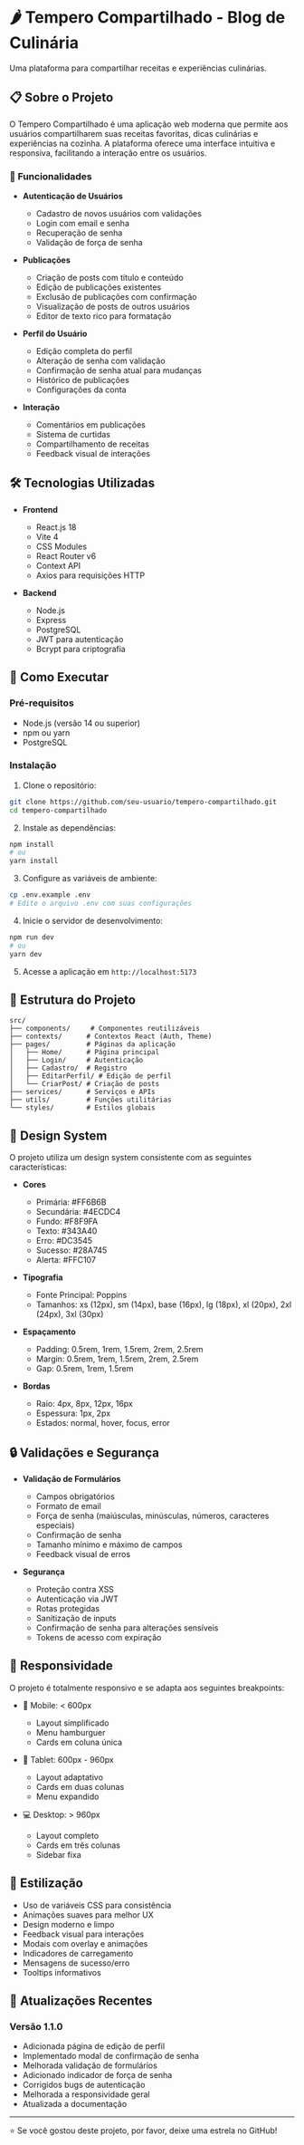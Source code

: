 # 🌶️ Tempero Compartilhado - Blog de Culinária

Uma plataforma para compartilhar receitas e experiências culinárias.

## 📋 Sobre o Projeto

O Tempero Compartilhado é uma aplicação web moderna que permite aos usuários compartilharem suas receitas favoritas, dicas culinárias e experiências na cozinha. A plataforma oferece uma interface intuitiva e responsiva, facilitando a interação entre os usuários.

### 🎯 Funcionalidades

- **Autenticação de Usuários**
  - Cadastro de novos usuários com validações
  - Login com email e senha
  - Recuperação de senha
  - Validação de força de senha

- **Publicações**
  - Criação de posts com título e conteúdo
  - Edição de publicações existentes
  - Exclusão de publicações com confirmação
  - Visualização de posts de outros usuários
  - Editor de texto rico para formatação

- **Perfil do Usuário**
  - Edição completa do perfil
  - Alteração de senha com validação
  - Confirmação de senha atual para mudanças
  - Histórico de publicações
  - Configurações da conta

- **Interação**
  - Comentários em publicações
  - Sistema de curtidas
  - Compartilhamento de receitas
  - Feedback visual de interações

## 🛠️ Tecnologias Utilizadas

- **Frontend**
  - React.js 18
  - Vite 4
  - CSS Modules
  - React Router v6
  - Context API
  - Axios para requisições HTTP

- **Backend**
  - Node.js
  - Express
  - PostgreSQL
  - JWT para autenticação
  - Bcrypt para criptografia

## 🚀 Como Executar

### Pré-requisitos

- Node.js (versão 14 ou superior)
- npm ou yarn
- PostgreSQL

### Instalação

1. Clone o repositório:
```bash
git clone https://github.com/seu-usuario/tempero-compartilhado.git
cd tempero-compartilhado
```

2. Instale as dependências:
```bash
npm install
# ou
yarn install
```

3. Configure as variáveis de ambiente:
```bash
cp .env.example .env
# Edite o arquivo .env com suas configurações
```

4. Inicie o servidor de desenvolvimento:
```bash
npm run dev
# ou
yarn dev
```

5. Acesse a aplicação em `http://localhost:5173`

## 📁 Estrutura do Projeto

```
src/
├── components/     # Componentes reutilizáveis
├── contexts/      # Contextos React (Auth, Theme)
├── pages/         # Páginas da aplicação
│   ├── Home/      # Página principal
│   ├── Login/     # Autenticação
│   ├── Cadastro/  # Registro
│   ├── EditarPerfil/ # Edição de perfil
│   └── CriarPost/ # Criação de posts
├── services/      # Serviços e APIs
├── utils/         # Funções utilitárias
└── styles/        # Estilos globais
```

## 🎨 Design System

O projeto utiliza um design system consistente com as seguintes características:

- **Cores**
  - Primária: #FF6B6B
  - Secundária: #4ECDC4
  - Fundo: #F8F9FA
  - Texto: #343A40
  - Erro: #DC3545
  - Sucesso: #28A745
  - Alerta: #FFC107

- **Tipografia**
  - Fonte Principal: Poppins
  - Tamanhos: xs (12px), sm (14px), base (16px), lg (18px), xl (20px), 2xl (24px), 3xl (30px)

- **Espaçamento**
  - Padding: 0.5rem, 1rem, 1.5rem, 2rem, 2.5rem
  - Margin: 0.5rem, 1rem, 1.5rem, 2rem, 2.5rem
  - Gap: 0.5rem, 1rem, 1.5rem

- **Bordas**
  - Raio: 4px, 8px, 12px, 16px
  - Espessura: 1px, 2px
  - Estados: normal, hover, focus, error

## 🔒 Validações e Segurança

- **Validação de Formulários**
  - Campos obrigatórios
  - Formato de email
  - Força de senha (maiúsculas, minúsculas, números, caracteres especiais)
  - Confirmação de senha
  - Tamanho mínimo e máximo de campos
  - Feedback visual de erros

- **Segurança**
  - Proteção contra XSS
  - Autenticação via JWT
  - Rotas protegidas
  - Sanitização de inputs
  - Confirmação de senha para alterações sensíveis
  - Tokens de acesso com expiração

## 📱 Responsividade

O projeto é totalmente responsivo e se adapta aos seguintes breakpoints:

- 📱 Mobile: < 600px
  - Layout simplificado
  - Menu hamburguer
  - Cards em coluna única

- 📱 Tablet: 600px - 960px
  - Layout adaptativo
  - Cards em duas colunas
  - Menu expandido

- 💻 Desktop: > 960px
  - Layout completo
  - Cards em três colunas
  - Sidebar fixa

## 🎨 Estilização

- Uso de variáveis CSS para consistência
- Animações suaves para melhor UX
- Design moderno e limpo
- Feedback visual para interações
- Modais com overlay e animações
- Indicadores de carregamento
- Mensagens de sucesso/erro
- Tooltips informativos

## 🔄 Atualizações Recentes

### Versão 1.1.0
- Adicionada página de edição de perfil
- Implementado modal de confirmação de senha
- Melhorada validação de formulários
- Adicionado indicador de força de senha
- Corrigidos bugs de autenticação
- Melhorada a responsividade geral
- Atualizada a documentação

---

⭐️ Se você gostou deste projeto, por favor, deixe uma estrela no GitHub!
